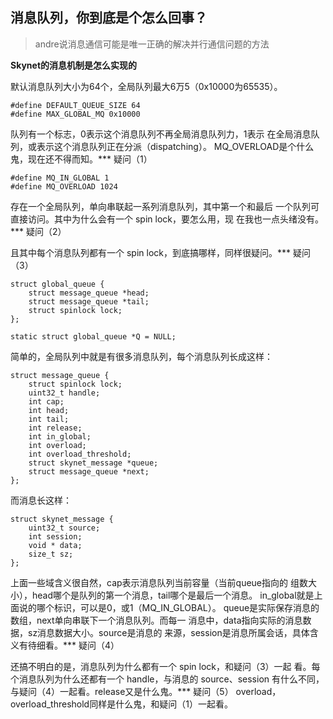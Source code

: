 
## 消息队列，你到底是个怎么回事？

> andre说消息通信可能是唯一正确的解决并行通信问题的方法


**Skynet的消息机制是怎么实现的**

默认消息队列大小为64个，全局队列最大6万5（0x10000为65535）。

```
#define DEFAULT_QUEUE_SIZE 64
#define MAX_GLOBAL_MQ 0x10000
```


队列有一个标志，0表示这个消息队列不再全局消息队列力，1表示
在全局消息队列，或表示这个消息队列正在分派（dispatching）。
MQ_OVERLOAD是个什么鬼，现在还不得而知。*** 疑问（1）

```
#define MQ_IN_GLOBAL 1
#define MQ_OVERLOAD 1024
```

存在一个全局队列，单向串联起一系列消息队列，其中第一个和最后
一个队列可直接访问。其中为什么会有一个 spin lock，要怎么用，现
在我也一点头绪没有。*** 疑问（2）

且其中每个消息队列都有一个 spin lock，到底搞哪样，同样很疑问。*** 疑问（3）

```
struct global_queue {
	struct message_queue *head;
	struct message_queue *tail;
	struct spinlock lock;
};

static struct global_queue *Q = NULL;
```

简单的，全局队列中就是有很多消息队列，每个消息队列长成这样：

```
struct message_queue {
	struct spinlock lock;
	uint32_t handle;
	int cap;
	int head;
	int tail;
	int release;
	int in_global;
	int overload;
	int overload_threshold;
	struct skynet_message *queue;
	struct message_queue *next;
};
```

而消息长这样：

```
struct skynet_message {
	uint32_t source;
	int session;
	void * data;
	size_t sz;
};
```

上面一些域含义很自然，cap表示消息队列当前容量（当前queue指向的
组数大小），head哪个是队列的第一个消息，tail哪个是最后一个消息。
in_global就是上面说的哪个标识，可以是0，或1（MQ_IN_GLOBAL）。
queue是实际保存消息的数组，next单向串联下一个消息队列。而每一
消息中，data指向实际的消息数据，sz消息数据大小。source是消息的
来源，session是消息所属会话，具体含义有待细看。*** 疑问（4）

还搞不明白的是，消息队列为什么都有一个 spin lock，和疑问（3）一起
看。每个消息队列为什么还都有一个 handle，与消息的 source、session
有什么不同，与疑问（4）一起看。release又是什么鬼。*** 疑问（5）
overload，overload_threshold同样是什么鬼，和疑问（1）一起看。

